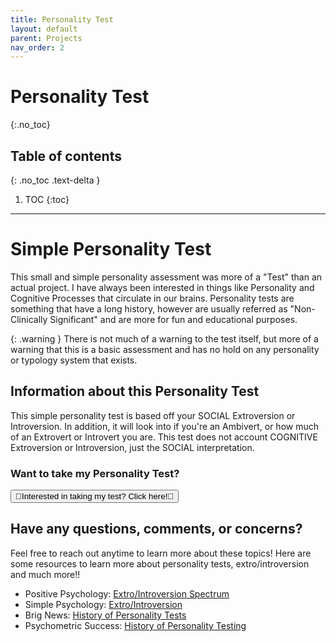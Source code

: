 ```yaml
---
title: Personality Test
layout: default
parent: Projects
nav_order: 2
---
```


# Personality Test

{:.no_toc}

## Table of contents

{: .no_toc .text-delta }

1. TOC
   {:toc}

---

# Simple Personality Test

This small and simple personality assessment was more of a "Test" than an actual project. I have always been interested in things like Personality and Cognitive Processes that circulate in our brains. Personality tests are something that have a long history, however are usually referred as "Non-Clinically Significant" and are more for fun and educational purposes.

{: .warning }
There is not much of a warning to the test itself, but more of a warning that this is a basic assessment and has no hold on any personality or typology system that exists.

## Information about this Personality Test

This simple personality test is based off your SOCIAL Extroversion or Introversion. In addition, it will look into if you're an Ambivert, or how much of an Extrovert or Introvert you are. This test does not account COGNITIVE Extroversion or Introversion, just the SOCIAL interpretation.

### Want to take my Personality Test?

<button id="playbutton" onclick="window.location.href='/docs/projects/pchildren/personalitystuff/test.html';">💛Interested in taking my test? Click here!💛</button>

## Have any questions, comments, or concerns?

Feel free to reach out anytime to learn more about these topics! Here are some resources to learn more about personality tests, extro/introversion and much more!!

- Positive Psychology: [Extro/Introversion Spectrum](https://positivepsychology.com/introversion-extroversion-spectrum/#:~:text=While%20introverts%20tend%20to%20be,attention%20in%20large%20social%20groups.)
- Simple Psychology: [Extro/Introversion](https://www.simplypsychology.org/introvert-extrovert.html)
- Brig News: [History of Personality Tests](https://brignews.com/2022/11/09/myers-briggs-the-history-of-personality-tests/)
- Psychometric Success: [History of Personality Testing](https://psychometric-success.com/aptitude-tests/test-types/history-personality-testing)

